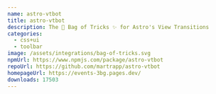 ```yaml
---
name: astro-vtbot
title: astro-vtbot
description: The 👜 Bag of Tricks ✨ for Astro's View Transitions
categories:
  - css+ui
  - toolbar
image: /assets/integrations/bag-of-tricks.svg
npmUrl: https://www.npmjs.com/package/astro-vtbot
repoUrl: https://github.com/martrapp/astro-vtbot
homepageUrl: https://events-3bg.pages.dev/
downloads: 17503
---
```

